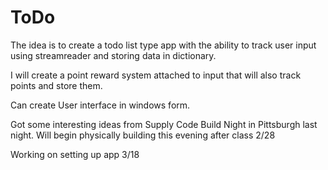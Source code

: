 # ToDo



The idea is to create a todo list type app with the ability to track user input using streamreader and storing data in dictionary. 



I will create a point reward system attached to input that will also track points and store them.




Can create User interface in windows form.

Got some interesting ideas from Supply Code Build Night in Pittsburgh last night. Will begin physically building this evening after class 2/28



Working on setting up app 3/18

